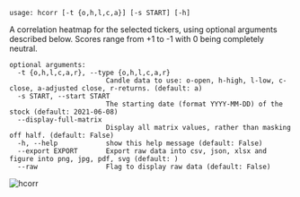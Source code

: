 ```text
usage: hcorr [-t {o,h,l,c,a}] [-s START] [-h]
```

A correlation heatmap for the selected tickers, using optional arguments described below. Scores range from +1 to -1 with 0 being completely neutral. 

```
optional arguments:
  -t {o,h,l,c,a,r}, --type {o,h,l,c,a,r}
                        Candle data to use: o-open, h-high, l-low, c-close, a-adjusted close, r-returns. (default: a)
  -s START, --start START
                        The starting date (format YYYY-MM-DD) of the stock (default: 2021-06-08)
  --display-full-matrix
                        Display all matrix values, rather than masking off half. (default: False)
  -h, --help            show this help message (default: False)
  --export EXPORT       Export raw data into csv, json, xlsx and figure into png, jpg, pdf, svg (default: )
  --raw                 Flag to display raw data (default: False)
```

![hcorr](https://user-images.githubusercontent.com/46355364/154073186-45336f5f-85e1-4cb9-9307-9694295b1f80.png)
